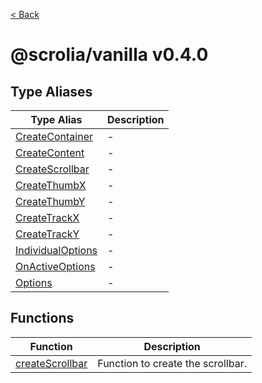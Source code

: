 [< Back](./../../README.md)

# @scrolia/vanilla v0.4.0

## Type Aliases

| Type Alias | Description |
| ------ | ------ |
| [CreateContainer](type-aliases/CreateContainer.md) | - |
| [CreateContent](type-aliases/CreateContent.md) | - |
| [CreateScrollbar](type-aliases/CreateScrollbar.md) | - |
| [CreateThumbX](type-aliases/CreateThumbX.md) | - |
| [CreateThumbY](type-aliases/CreateThumbY.md) | - |
| [CreateTrackX](type-aliases/CreateTrackX.md) | - |
| [CreateTrackY](type-aliases/CreateTrackY.md) | - |
| [IndividualOptions](type-aliases/IndividualOptions.md) | - |
| [OnActiveOptions](type-aliases/OnActiveOptions.md) | - |
| [Options](type-aliases/Options.md) | - |

## Functions

| Function | Description |
| ------ | ------ |
| [createScrollbar](functions/createScrollbar.md) | Function to create the scrollbar. |

